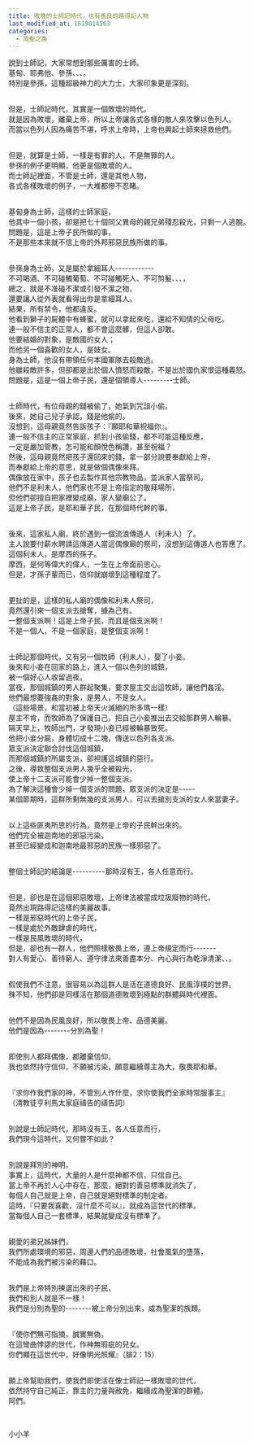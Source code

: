 ```yaml
---
title: 敗壞的士師記時代，也有善良的路得記人物
last_modified_at: 1619014563
categories:
  - 成聖之路
---
```


<p>說到士師記，大家常想到那些厲害的士師。<br>
基甸、耶弗他、參孫、、、。<br>
特別是參孫，這種超級神力的大力士，大家印象更是深刻。</p>

<p><br>
但是，士師記時代，其實是一個敗壞的時代。<br>
就是因為敗壞，離棄上帝，所以上帝讓各式各樣的敵人來攻擊以色列人。<br>
而當以色列人因為痛苦不堪，呼求上帝時，上帝也興起士師來拯救他們。</p>

<p><br>
但是，就算是士師，一樣是有罪的人，不是無罪的人。<br>
參孫的例子更明顯，他更是個敗壞的人。<br>
而士師記裡面，不管是士師，還是其他人物，<br>
各式各樣敗壞的例子，一大堆都慘不忍睹。</p>

<p><br>
基甸身為士師，這樣的士師家庭，<br>
他其中一個小孩，卻是把七十個同父異母的親兄弟殘忍殺光，只剩一人逃脫。<br>
問題是，這是上帝子民所做的事，<br>
不是那些本來就不信上帝的外邦邪惡民族所做的事。</p>

<p><br>
參孫身為士師，又是屬於拿細耳人------------<br>
不可喝酒、不可碰觸葡萄、不可碰觸死人、不可剪髮、、、，<br>
總之，就是不准碰不潔或引發不潔之物，<br>
還要讓人從外表就看得出你是拿細耳人。<br>
結果，所有禁令，他都違反。<br>
他看到獅子的屍體中有蜂蜜，就可以拿起來吃，還給不知情的父母吃。<br>
連一般不信主的正常人，都不會這麼髒，但這人卻敢。<br>
他要結婚的對象，是敵國的女人；<br>
而他另一個喜歡的女人，是妓女。<br>
身為士師，他沒有帶領任何本國軍隊去殺敵過。<br>
他雖殺敵許多，但卻都是出於個人憤怒而殺敵，不是出於國仇家恨這種義怒。<br>
問題是，這是一個上帝子民，還是個領導人---------士師。</p>

<p><br>
士師時代，有位母親的錢被偷了，她氣到咒詛小偷。<br>
後來，她自己兒子承認，錢是他偷的。<br>
沒想到，這母親竟然告訴孩子：『願耶和華祝福你』。<br>
連一般不信主的正常家庭，抓到小孩偷錢，都不可能這種反應，<br>
一定是嚴加管教，怎可能和顏悅色稱讚，甚至祝福？<br>
然後，這母親竟然把孩子還回來的錢，拿一部分說要奉獻給上帝，<br>
而奉獻給上帝的意思，就是做個偶像來拜。<br>
偶像放在家中，孩子也去製作其他宗教物品，並派家人當祭司。<br>
他們不是利未人，他們家也不是上帝指定的敬拜場所，<br>
但他們卻擅自把家裡變成廟，家人變廟公了。<br>
這是上帝子民，是耶和華子民，在那個時代幹的事。</p>

<p><br>
後來，這家私人廟，終於遇到一個流浪傳道人（利未人）了。<br>
主人說要付薪水聘請這傳道人當這偶像廟的祭司，沒想到這傳道人也答應了。<br>
這個利未人，是摩西的孫子。<br>
摩西，是何等偉大的偉人，一生在上帝面前忠心。<br>
但是，才孫子輩而已，信仰就崩壞到這種程度了。</p>

<p><br>
更扯的是，這樣的私人廟的偶像和利未人祭司，<br>
竟然還引來一個支派去搶奪，據為己有。<br>
一整個支派啊！這是上帝子民，而且是個支派啊！<br>
不是一個人，不是一個家庭，是整個支派啊！</p>

<p><br>
士師記那個時代，又有另一個牧師（利未人），娶了小妾。<br>
後來和小妾在回家的路上，進入一個以色列的城鎮，<br>
被一個好心人收留過夜。<br>
當夜，那個城鎮的男人群起聚集，要求屋主交出這牧師，讓他們姦淫。<br>
他們最想要強姦的對象，是男人，不是女人。<br>
（這些場景，和當初被上帝天火滅絕的所多瑪一樣）<br>
屋主不肯，而牧師為了保護自己，把自己小妾推出去交給那群男人輪暴。<br>
隔天早上，牧師出門，才發現小妾已經被輪暴致死。<br>
他把小妾分屍，身體切成十二塊，傳送以色列各支派。<br>
眾支派決定聯合討伐這個城鎮，<br>
而那個城鎮的所屬支派，卻袒護這城鎮的惡行。<br>
之後，導致整個支派男人幾乎全被殺光，<br>
使上帝十二支派可能會少掉一整個支派。<br>
為了解決這種會少掉一個支派的問題，眾支派的決定是-----<br>
某個節期時，這群所剩無幾的支派男人，可以去搶別支派的女人來當妻子。</p>

<p><br>
以上這些匪夷所思的行為，竟然是上帝的子民幹出來的。<br>
他們完全被迦南地的邪惡污染，<br>
甚至已經變成和迦南地最邪惡的民族一樣邪惡了。</p>

<p><br>
整個士師記的結論是----------那時沒有王，各人任意而行。</p>

<p><br>
但是，卻也是在這個邪惡敗壞，上帝律法被當成垃圾廢物的時代，<br>
竟然出現路得記這樣的美麗故事。<br>
一樣是邪惡時代的上帝子民，<br>
一樣是處於外敵肆虐的時代，<br>
一樣是民風敗壞的時代，<br>
但是，卻也有一群人，他們照樣敬畏上帝，遵上帝規定而行-------<br>
對人有愛心、善待窮人、遵守律法來善盡本分、內心與行為乾淨清潔、、。</p>

<p><br>
假使我們不注意，很容易以為這群人是活在道德良好、民風淳樸的世界。<br>
殊不知，他們卻是同樣活在那個道德敗壞到極點的群體與時代裡面。</p>

<p><br>
他們不是因為民風良好，所以敬畏上帝、品德美麗。<br>
他們是因為--------分別為聖！</p>

<p><br>
即使別人都拜偶像，都離棄信仰，<br>
我也依然持守信仰，不願被污染，願意繼續尊主為大，敬畏耶和華。</p>

<p><br>
『求你作我們家的神，不管別人作什麼，求你使我們全家時常服事主』<br>
（清教徒亨利馬太家庭禱告的禱告詞）</p>

<p><br>
別說是士師記時代，那時沒有王，各人任意而行，<br>
我們現今這時代，又何嘗不如此？</p>

<p><br>
別說是拜別的神明，<br>
事實上，這時代，大量的人是什麼神都不信，只信自己。<br>
當上帝不再於人心中存在，那麼，絕對的善惡標準就消失了，<br>
每個人自己就是上帝，自己就是絕對標準的制定者。<br>
這時，『只要我喜歡，沒什麼不可以』，就成為這世代的標準。<br>
當每個人自己一套標準，結果就變成沒有標準了。</p>

<p><br>
親愛的弟兄姊妹們，<br>
我們所處環境的邪惡，周邊人們的品德敗壞，社會風氣的墮落，<br>
不能成為我們被污染的藉口。</p>

<p><br>
我們是上帝特別揀選出來的子民，<br>
我們和別人就是不一樣！<br>
我們是分別為聖的--------被上帝分別出來，成為聖潔的族類。</p>

<p><br>
『使你們無可指摘，誠實無偽，<br>
在這彎曲悖謬的世代，作神無瑕疵的兒女。<br>
你們顯在這世代中，好像明光照耀』（腓2：15）</p>

<p><br>
願上帝幫助我們，使我們即使活在像士師記一樣敗壞的世代，<br>
依然持守自己純正，靠主的力量與赦免，繼續成為聖潔的群體。<br>
阿們。</p>

<p>&nbsp;</p>

<p>小小羊</p>

